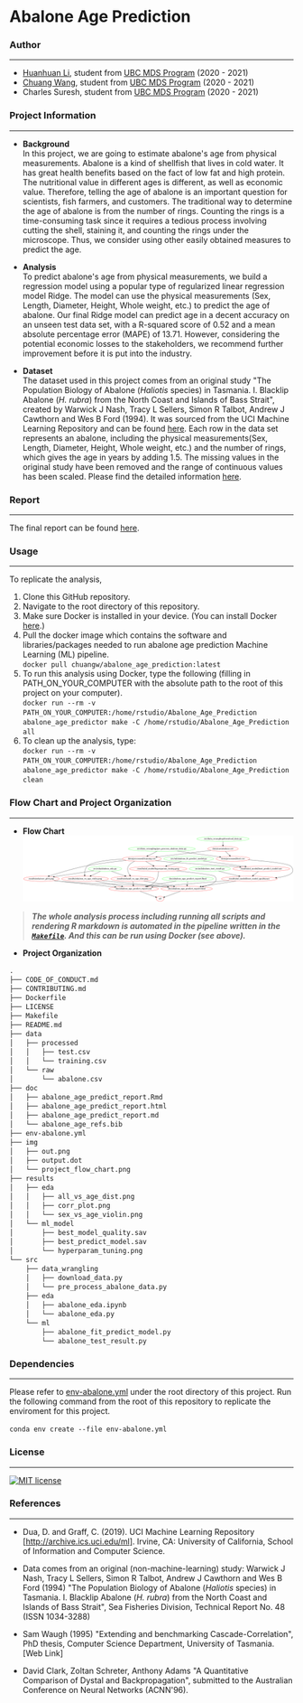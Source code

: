 # Abalone Age Prediction
### Author
---
- [Huanhuan Li](https://www.linkedin.com/in/huanhuanli1003/), student from [UBC MDS Program](https://masterdatascience.ubc.ca/) (2020 - 2021)
- [Chuang Wang](https://www.linkedin.com/in/chuangw/), student from [UBC MDS Program](https://masterdatascience.ubc.ca/) (2020 - 2021)
- Charles Suresh, student from [UBC MDS Program](https://masterdatascience.ubc.ca/) (2020 - 2021)
### Project Information
---

- **Background**   
In this project, we are going to estimate abalone's age from physical measurements. Abalone is a kind of shellfish that lives in cold water. It has great health benefits based on the fact of low fat and high protein. The nutritional value in different ages is different, as well as economic value. Therefore, telling the age of abalone is an important question for scientists, fish farmers, and customers. The traditional way to determine the age of abalone is from the number of rings. Counting the rings is a time-consuming task since it requires a tedious process involving cutting the shell, staining it, and counting the rings under the microscope. Thus, we consider using other easily obtained measures to predict the age. 

- **Analysis**           
To predict abalone's age from physical measurements, we build a regression model using a popular type of regularized linear regression model Ridge. The model can use the physical measurements (Sex, Length, Diameter, Height, Whole weight, etc.) to predict the age of abalone. Our final Ridge model can predict age in a decent accuracy on an unseen test data set, with a R-squared score of 0.52 and a mean absolute percentage error (MAPE) of 13.71. However, considering the potential economic losses to the stakeholders, we recommend further improvement before it is put into the industry.

- **Dataset**  
The dataset used in this project comes from an original study "The Population Biology of Abalone (_Haliotis_ species) in Tasmania. I. Blacklip Abalone (_H. rubra_) from the North Coast and Islands of Bass Strait", created by Warwick J Nash, Tracy L Sellers, Simon R Talbot, Andrew J Cawthorn and Wes B Ford (1994). It was sourced from the UCI Machine Learning Repository and can be found [here](http://archive.ics.uci.edu/ml/machine-learning-databases/abalone/). Each row in the data set represents an abalone, including the physical measurements(Sex, Length, Diameter, Height, Whole weight, etc.) and the number of rings, which gives the age in years by adding 1.5. The missing values in the original study have been removed and the range of continuous values has been scaled. Please find the detailed information [here](http://archive.ics.uci.edu/ml/datasets/Abalone?pagewanted=all).

### Report
---
The final report can be found [here](https://github.com/UBC-MDS/Abalone_Age_Prediction/blob/main/doc/abalone_age_predict_report.md).


### Usage 
---
To replicate the analysis,  

1. Clone this GitHub repository.  
2. Navigate to the root directory of this repository.
3. Make sure Docker is installed in your device. (You can install Docker [here](https://docs.docker.com/get-docker/).)
4. Pull the docker image which contains the software and libraries/packages needed to run abalone age prediction Machine Learning (ML) pipeline.   
   `docker pull chuangw/abalone_age_prediction:latest`
5. To run this analysis using Docker, type the following (filling in PATH_ON_YOUR_COMPUTER with the absolute path to the root of this project on your computer).   
   `docker run --rm -v PATH_ON_YOUR_COMPUTER:/home/rstudio/Abalone_Age_Prediction abalone_age_predictor make -C /home/rstudio/Abalone_Age_Prediction all`
6. To clean up the analysis, type:    
   `docker run --rm -v PATH_ON_YOUR_COMPUTER:/home/rstudio/Abalone_Age_Prediction abalone_age_predictor make -C /home/rstudio/Abalone_Age_Prediction clean`

### **Flow Chart and Project Organization**
--- 
- **Flow Chart**    
![](img/out.png)

> ***The whole analysis process including running all scripts and rendering R markdown is automated in the pipeline written in the [`Makefile`](Makefile). And this can be run using Docker (see above).***

- **Project Organization**    
```
.
├── CODE_OF_CONDUCT.md
├── CONTRIBUTING.md
├── Dockerfile
├── LICENSE
├── Makefile
├── README.md
├── data
│   ├── processed
│   │   ├── test.csv
│   │   └── training.csv
│   └── raw
│       └── abalone.csv
├── doc
│   ├── abalone_age_predict_report.Rmd
│   ├── abalone_age_predict_report.html
│   ├── abalone_age_predict_report.md
│   └── abalone_age_refs.bib
├── env-abalone.yml
├── img
│   ├── out.png
│   ├── output.dot
│   └── project_flow_chart.png
├── results
│   ├── eda
│   │   ├── all_vs_age_dist.png
│   │   ├── corr_plot.png
│   │   └── sex_vs_age_violin.png
│   └── ml_model
│       ├── best_model_quality.sav
│       ├── best_predict_model.sav
│       └── hyperparam_tuning.png
└── src
    ├── data_wrangling
    │   ├── download_data.py
    │   └── pre_process_abalone_data.py
    ├── eda
    │   ├── abalone_eda.ipynb
    │   └── abalone_eda.py
    └── ml
        ├── abalone_fit_predict_model.py
        └── abalone_test_result.py
```

### Dependencies
---
Please refer to [env-abalone.yml](/env-abalone.yml) under the root directory of this project.
Run the following command from the root of this repository to replicate the enviroment for this project.

`conda env create --file env-abalone.yml`
### **License**
---
[![MIT license](https://img.shields.io/badge/License-MIT-blue.svg)](https://github.com/UBC-MDS/Abalone_Age_Prediction/blob/main/LICENSE)

### References
---
<div id="refs" class="references">

<div id="ref-Dua2019">

- Dua, D. and Graff, C. (2019). UCI Machine Learning Repository [http://archive.ics.uci.edu/ml]. Irvine, CA: University of California, School of Information and Computer Science.

- Data comes from an original (non-machine-learning) study:
Warwick J Nash, Tracy L Sellers, Simon R Talbot, Andrew J Cawthorn and Wes B Ford (1994)
"The Population Biology of Abalone (_Haliotis_ species) in Tasmania. I. Blacklip Abalone (_H. rubra_) from the North Coast and Islands of Bass Strait",
Sea Fisheries Division, Technical Report No. 48 (ISSN 1034-3288)

- Sam Waugh (1995) "Extending and benchmarking Cascade-Correlation", PhD thesis, Computer Science Department, University of Tasmania.
[Web Link]

- David Clark, Zoltan Schreter, Anthony Adams "A Quantitative Comparison of Dystal and Backpropagation", submitted to the Australian Conference on Neural Networks (ACNN'96).

</div>

</div>
